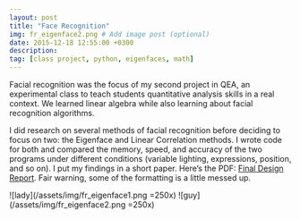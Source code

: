 ```yaml
---
layout: post
title: "Face Recognition"
img: fr_eigenface2.png # Add image post (optional)
date: 2015-12-18 12:55:00 +0300
description:
tag: [class project, python, eigenfaces, math]
---
```


Facial recognition was the focus of my second project in QEA, an experimental class to teach students quantitative analysis skills in a real context. We learned linear algebra while also learning about facial recognition algorithms.

I did research on several methods of facial recognition before deciding to focus on two: the Eigenface and Linear Correlation methods. I wrote code for both and compared the memory, speed, and accuracy of the two programs under different conditions (variable lighting, expressions, position, and so on). I put my findings in a short paper. Here’s the PDF: [Final Design Report](mary-keenan.github.io/assets/img/Final-Design-Report.pdf). Fair warning, some of the formatting is a little messed up.

![lady](/assets/img/fr_eigenface1.png =250x)
![guy](/assets/img/fr_eigenface2.png =250x)

